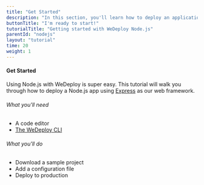 ```yaml
---
title: "Get Started"
description: "In this section, you'll learn how to deploy an application using Node.js."
buttonTitle: "I'm ready to start!"
tutorialTitle: "Getting started with WeDeploy Node.js"
parentId: "nodejs"
layout: "tutorial"
time: 20
weight: 1
---
```


#### Get Started

Using Node.js with WeDeploy is super easy. This tutorial will walk you through how to deploy a Node.js app using [Express](https://expressjs.com/) as our web framework.

###### What you'll need

<ul class="checklist">
	<li>A code editor</li>
	<li><a href="https://wedeploy.com/docs/intro/using-the-command-line.html" target="_blank">The WeDeploy CLI</a></li>
</ul>

###### What you'll do

<ul class="checklist">
	<li>Download a sample project</li>
	<li>Add a configuration file</li>
	<li>Deploy to production</li>
</ul>
